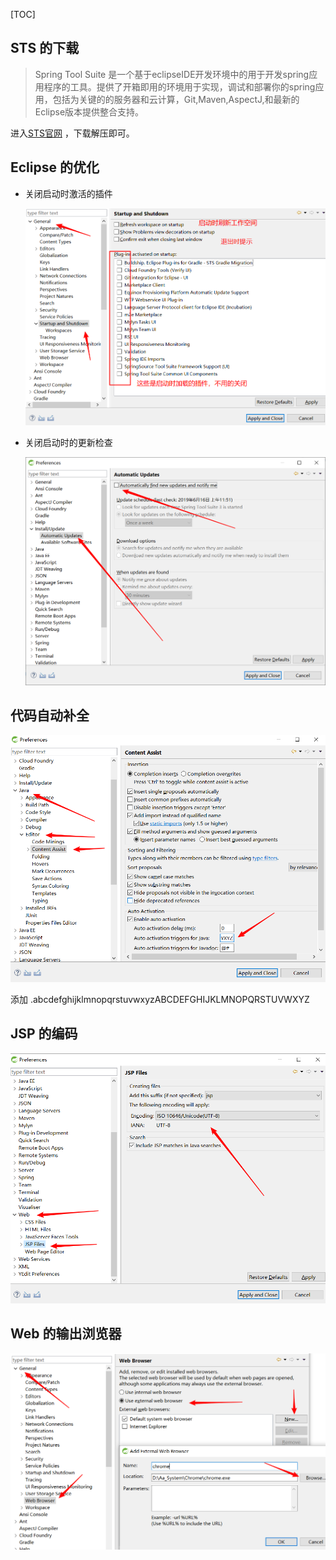 [TOC]

## STS 的下载

> Spring Tool Suite 是一个基于eclipseIDE开发环境中的用于开发spring应用程序的工具。提供了开箱即用的环境用于实现，调试和部署你的spring应用，包括为关键的的服务器和云计算，Git,Maven,AspectJ,和最新的Eclipse版本提供整合支持。

进入[STS官网](<https://spring.io/tools3/sts/all>) ，下载解压即可。



## Eclipse 的优化

- 关闭启动时激活的插件

  ![1560657916358](Eclipse/1560657736588.png)

- 关闭启动时的更新检查

  ![1560658140052](Eclipse/1560658140052.png)



## 代码自动补全

![1560659122293](Eclipse/1560659122293.png)

添加 .abcdefghijklmnopqrstuvwxyzABCDEFGHIJKLMNOPQRSTUVWXYZ



## JSP 的编码

![1560659233396](Eclipse/1560659233396.png)



## Web 的输出浏览器

![1560659385305](Eclipse/1560659385305.png)